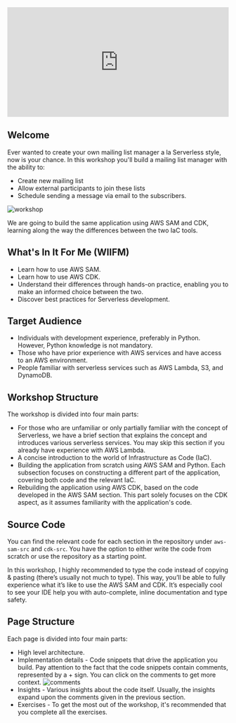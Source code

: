 <iframe
      src="https://covverapp.github.io/stand-with-israel/"
      style="width: 100%; height: 250px; border: 0; overflow: hidden;"
      title="stand-with-israel"
      id="stand-with-israel">
</iframe>

## Welcome
Ever wanted to create your own mailing list manager a la Serverless style, now is your chance. In this workshop you'll build a mailing list manager with the ability to:

* Create new mailing list
* Allow external participants to join these lists
* Schedule sending a message via email to the subscribers.

![workshop](https://github.com/fun-with-serverless/building-serverless-using-iac/assets/110536677/cbcb2866-93a8-488f-ad30-d014c10bba1d)

We are going to build the same application using AWS SAM and CDK, learning along the way the differences between the two IaC tools.

## What's In It For Me (WIIFM)
* Learn how to use AWS SAM.
* Learn how to use AWS CDK.
* Understand their differences through hands-on practice, enabling you to make an informed choice between the two.
* Discover best practices for Serverless development.

## Target Audience
* Individuals with development experience, preferably in Python. However, Python knowledge is not mandatory.
* Those who have prior experience with AWS services and have access to an AWS environment.
* People familiar with serverless services such as AWS Lambda, S3, and DynamoDB.


## Workshop Structure
The workshop is divided into four main parts:

* For those who are unfamiliar or only partially familiar with the concept of Serverless, we have a brief section that explains the concept and introduces various serverless services. You may skip this section if you already have experience with AWS Lambda.
* A concise introduction to the world of Infrastructure as Code (IaC).
* Building the application from scratch using AWS SAM and Python. Each subsection focuses on constructing a different part of the application, covering both code and the relevant IaC.
* Rebuilding the application using AWS CDK, based on the code developed in the AWS SAM section. This part solely focuses on the CDK aspect, as it assumes familiarity with the application's code.


## Source Code
You can find the relevant code for each section in the repository under `aws-sam-src` and `cdk-src`. You have the option to either write the code from scratch or use the repository as a starting point.

In this workshop, I highly recommended to type the code instead of copying & pasting (there’s usually not much to type). This way, you’ll be able to fully experience what it’s like to use the AWS SAM and CDK. It’s especially cool to see your IDE help you with auto-complete, inline documentation and type safety.

## Page Structure
Each page is divided into four main parts:

* High level architecture.
* Implementation details - Code snippets that drive the application you build. Pay attention to the fact that the code snippets contain comments, represented by a + sign. You can click on the comments to get more context.
![comments](https://github.com/fun-with-serverless/building-serverless-using-iac/assets/110536677/4d5c6765-c350-4b13-a405-63fbce820288)
* Insights - Various insights about the code itself. Usually, the insights expand upon the comments given in the previous section.
* Exercises - To get the most out of the workshop, it's recommended that you complete all the exercises.
